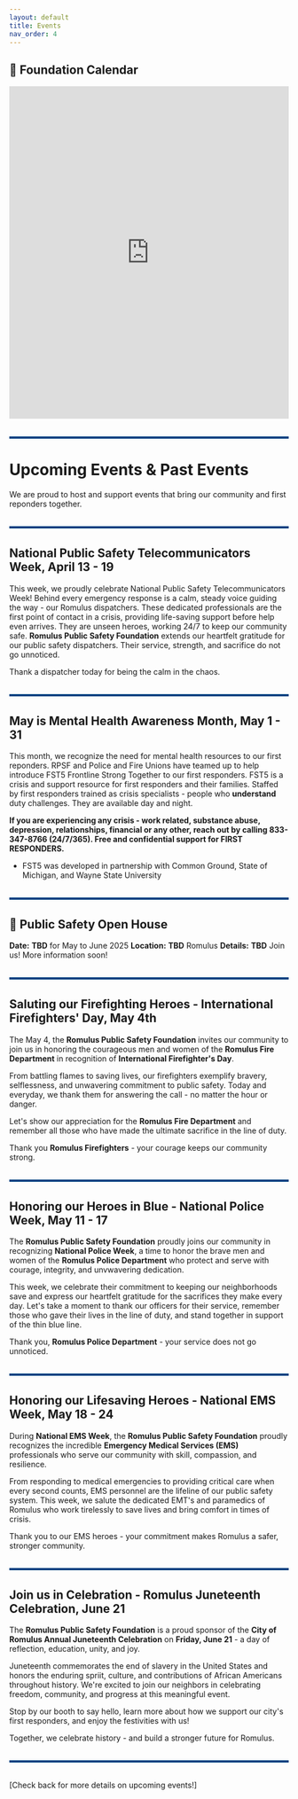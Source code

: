 ```yaml
---
layout: default
title: Events
nav_order: 4
---
```


## 📅 Foundation Calendar
<iframe src="https://calendar.google.com/calendar/embed?src=d775655ff30545476f399bd36cd059709d9a1848c6eb2482b3758e8096aa3d29%40group.calendar.google.com&ctz=America%2FDetroit" style="border: 0" width="100%" height="600" frameborder="0" scrolling="no"></iframe>

<hr style="border: none; height: 4px; background-color: #004080; margin: 2rem 0;" />

# Upcoming Events & Past Events

We are proud to host and support events that bring our community and first reponders together.

<hr style="border: none; height: 4px; background-color: #004080; margin: 2rem 0;" />

## National Public Safety Telecommunicators Week, April 13 - 19
This week, we proudly celebrate National Public Safety Telecommunicators Week! Behind every emergency response is a calm, steady voice guiding the way - our Romulus dispatchers. These dedicated professionals are the first point of contact in a crisis, providing life-saving support before help even arrives. They are unseen heroes, working 24/7 to keep our community safe.
**Romulus Public Safety Foundation** extends our heartfelt gratitude for our public safety dispatchers. Their service, strength, and sacrifice do not go unnoticed.

Thank a dispatcher today for being the calm in the chaos.

<hr style="border: none; height: 4px; background-color: #004080; margin: 2rem 0;" />

## May is Mental Health Awareness Month, May 1 - 31
This month, we recognize the need for mental health resources to our first reponders. RPSF and Police and Fire Unions have teamed up to help introduce FST5 Frontline Strong Together to our first responders. FST5 is a crisis and support resource for first responders and their families. Staffed by first responders trained as crisis specialists - people who **understand** duty challenges. They are available day and night.

**If you are experiencing any crisis - work related, substance abuse, depression, relationships, financial or any other, reach out by calling 833-347-8766 (24/7/365). Free and confidential support for FIRST RESPONDERS.**

- FST5 was developed in partnership with Common Ground, State of Michigan, and Wayne State University

<hr style="border: none; height: 4px; background-color: #004080; margin: 2rem 0;" />

## 🚓 Public Safety Open House  
**Date:** **TBD** for May to June 2025
**Location:** **TBD** Romulus
**Details:** **TBD** Join us! More information soon!

<hr style="border: none; height: 4px; background-color: #004080; margin: 2rem 0;" />

## Saluting our Firefighting Heroes - International Firefighters' Day, May 4th
The May 4, the **Romulus Public Safety Foundation** invites our community to join us in honoring the courageous men and women of the **Romulus Fire Department** in recognition of **International Firefighter's Day**.

From battling flames to saving lives, our firefighters exemplify bravery, selflessness, and unwavering commitment to public safety. Today and everyday, we thank them for answering the call - no matter the hour or danger.

Let's show our appreciation for the **Romulus Fire Department** and remember all those who have made the ultimate sacrifice in the line of duty.

Thank you **Romulus Firefighters** - your courage keeps our community strong.

<hr style="border: none; height: 4px; background-color: #004080; margin: 2rem 0;" />

## Honoring our Heroes in Blue - National Police Week, May 11 - 17
The **Romulus Public Safety Foundation** proudly joins our community in recognizing **National Police Week**, a time to honor the brave men and women of the **Romulus Police Department** who protect and serve with courage, integrity, and unvwavering dedication.

This week, we celebrate their commitment to keeping our neighborhoods save and express our heartfelt gratitude for the sacrifices they make every day. Let's take a moment to thank our officers for their service, remember those who gave their lives in the line of duty, and stand together in support of the thin blue line.

Thank you, **Romulus Police Department** - your service does not go unnoticed.

<hr style="border: none; height: 4px; background-color: #004080; margin: 2rem 0;" />

## Honoring our Lifesaving Heroes - National EMS Week, May 18 - 24
During **National EMS Week**, the **Romulus Public Safety Foundation** proudly recognizes the incredible **Emergency Medical Services (EMS)** professionals who serve our community with skill, compassion, and resilience.

From responding to medical emergencies to providing critical care when every second counts, EMS personnel are the lifeline of our public safety system. This week, we salute the dedicated EMT's and paramedics of Romulus who work tirelessly to save lives and bring comfort in times of crisis.

Thank you to our EMS heroes - your commitment makes Romulus a safer, stronger community.

<hr style="border: none; height: 4px; background-color: #004080; margin: 2rem 0;" />

## Join us in Celebration  - Romulus Juneteenth Celebration, June 21
The **Romulus Public Safety Foundation** is a proud sponsor of the **City of Romulus Annual Juneteenth Celebration** on **Friday, June 21** - a day of reflection, education, unity, and joy.

Juneteenth commemorates the end of slavery in the United States and honors the enduring spriit, culture, and contributions of African Americans throughout history. We're excited to join our neighbors in celebrating freedom, community, and progress at this meaningful event.

Stop by our booth to say hello, learn more about how we support our city's first responders, and enjoy the festivities with us!

Together, we celebrate history - and build a stronger future for Romulus.

<hr style="border: none; height: 4px; background-color: #004080; margin: 2rem 0;" />

[Check back for more details on upcoming events!]
